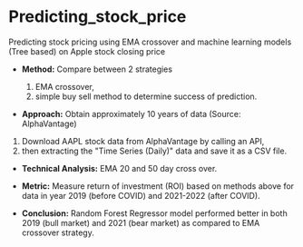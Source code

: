 # Predicting_stock_price
Predicting stock pricing using EMA crossover and machine learning models (Tree based) on Apple stock closing price

*   **Method:** Compare between 2 strategies 
     1. EMA crossover, 
     2. simple buy sell method to determine success of prediction.
   
*   **Approach:** Obtain approximately 10 years of data (Source: AlphaVantage)

   1. Download AAPL stock data from AlphaVantage by calling an API, 
   2. then extracting the "Time Series (Daily)" data and save it as a CSV file.
   
*   **Technical Analysis:** EMA 20 and 50 day cross over.
   
*   **Metric:** Measure return of investment (ROI) based on methods above for data in year 2019 (before COVID) and 2021-2022 (after COVID).

*   **Conclusion:** Random Forest Regressor model performed better in both 2019 (bull market) and 2021 (bear market) as compared to EMA crossover strategy.
